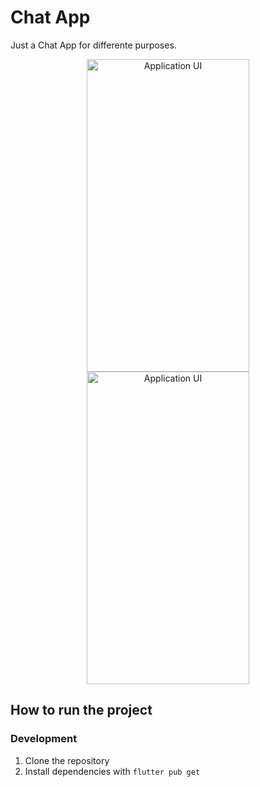 # Chat App

Just a Chat App for differente purposes.

<p align="center">
    <img src="https://i.imgur.com/M6652yC.jpeg" width="260" height="500" title="Application UI">
    <img src="https://i.imgur.com/JpvwhcE.jpeg" width="260" height="500" title="Application UI">
</p>

## How to run the project

### Development

1. Clone the repository
2. Install dependencies with `flutter pub get`

